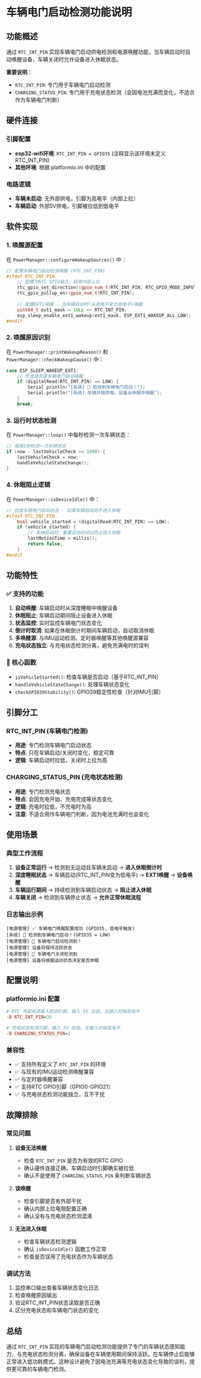 # 车辆电门启动检测功能说明

## 功能概述

通过 `RTC_INT_PIN` 实现车辆电门启动供电检测和电源唤醒功能，当车辆启动时自动唤醒设备，车辆关闭时允许设备进入休眠状态。

**重要说明**：
- `RTC_INT_PIN`: 专门用于车辆电门启动检测
- `CHARGING_STATUS_PIN`: 专门用于充电状态检测（会因电池充满而变化，不适合作为车辆电门判断）

## 硬件连接

### 引脚配置
- **esp32-wifi环境**: `RTC_INT_PIN = GPIO35` (注释显示该环境未定义RTC_INT_PIN)
- **其他环境**: 根据 platformio.ini 中的配置

### 电路逻辑
- **车辆未启动**: 无外部供电，引脚为高电平（内部上拉）
- **车辆启动**: 外部5V供电，引脚被拉低到低电平

## 软件实现

### 1. 唤醒源配置

在 `PowerManager::configureWakeupSources()` 中：

```cpp
// 配置车辆电门启动检测唤醒 (RTC_INT_PIN)
#ifdef RTC_INT_PIN
    // 配置为RTC GPIO输入，启用内部上拉
    rtc_gpio_set_direction((gpio_num_t)RTC_INT_PIN, RTC_GPIO_MODE_INPUT_ONLY);
    rtc_gpio_pullup_en((gpio_num_t)RTC_INT_PIN);
    
    // 配置EXT1唤醒 - 当车辆启动时(从高电平变为低电平)唤醒
    uint64_t ext1_mask = 1ULL << RTC_INT_PIN;
    esp_sleep_enable_ext1_wakeup(ext1_mask, ESP_EXT1_WAKEUP_ALL_LOW);
#endif
```

### 2. 唤醒原因识别

在 `PowerManager::printWakeupReason()` 和 `PowerManager::checkWakeupCause()` 中：

```cpp
case ESP_SLEEP_WAKEUP_EXT1:
    // 检查是否是车辆电门启动唤醒
    if (digitalRead(RTC_INT_PIN) == LOW) {
        Serial.println("[系统] 🚗 检测到车辆电门启动！");
        Serial.println("[系统] 车辆开始供电，设备从休眠中唤醒");
    }
    break;
```

### 3. 运行时状态检测

在 `PowerManager::loop()` 中每秒检测一次车辆状态：

```cpp
// 每隔1秒检测一次车辆状态
if (now - lastVehicleCheck >= 1000) {
    lastVehicleCheck = now;
    handleVehicleStateChange();
}
```

### 4. 休眠阻止逻辑

在 `PowerManager::isDeviceIdle()` 中：

```cpp
// 检查车辆电门启动状态 - 如果车辆启动则不进入休眠
#ifdef RTC_INT_PIN
    bool vehicle_started = (digitalRead(RTC_INT_PIN) == LOW);
    if (vehicle_started) {
        // 车辆启动时，重置运动时间以防止进入休眠
        lastMotionTime = millis();
        return false;
    }
#endif
```

## 功能特性

### ✅ 支持的功能

1. **自动唤醒**: 车辆启动时从深度睡眠中唤醒设备
2. **休眠阻止**: 车辆启动期间阻止设备进入休眠
3. **状态监控**: 实时监控车辆电门状态变化
4. **倒计时取消**: 如果在休眠倒计时期间车辆启动，自动取消休眠
5. **多唤醒源**: 与IMU运动检测、定时器唤醒等其他唤醒源兼容
6. **充电状态独立**: 与充电状态检测分离，避免充满电时的误判

### 🔧 核心函数

- `isVehicleStarted()`: 检查车辆是否启动（基于RTC_INT_PIN）
- `handleVehicleStateChange()`: 处理车辆状态变化
- `checkGPIO39Stability()`: GPIO39稳定性检查（针对IMU引脚）

## 引脚分工

### RTC_INT_PIN (车辆电门检测)
- **用途**: 专门检测车辆电门启动状态
- **特点**: 只在车辆启动/关闭时变化，稳定可靠
- **逻辑**: 车辆启动时拉低，关闭时上拉为高

### CHARGING_STATUS_PIN (充电状态检测)
- **用途**: 专门检测充电状态
- **特点**: 会因充电开始、充电完成等状态变化
- **逻辑**: 充电时拉低，不充电时为高
- **注意**: 不适合用作车辆电门判断，因为电池充满时也会变化

## 使用场景

### 典型工作流程

1. **设备正常运行** → 检测到无运动且车辆未启动 → **进入休眠倒计时**
2. **深度睡眠状态** → 车辆启动(RTC_INT_PIN变为低电平) → **EXT1唤醒** → **设备唤醒**
3. **车辆运行期间** → 持续检测到车辆启动状态 → **阻止进入休眠**
4. **车辆关闭** → 检测到车辆停止状态 → **允许正常休眠流程**

### 日志输出示例

```
[电源管理] ✅ 车辆电门唤醒配置成功 (GPIO35, 低电平触发)
[系统] 🚗 检测到车辆电门启动！(GPIO35 = LOW)
[电源管理] 🚗 车辆电门启动检测到！
[电源管理] 设备将保持活跃状态
[电源管理] 🚗 车辆电门关闭检测到
[电源管理] 设备将根据运动状态决定是否休眠
```

## 配置说明

### platformio.ini 配置

```ini
# RTC 外部电源接入检测引脚，输入 5V 拉低，无输入时候高电平
-D RTC_INT_PIN=35

# 充电状态检测引脚，输入 5V 拉低，无输入时候高电平  
-D CHARGING_STATUS_PIN=2
```

### 兼容性

- ✅ 支持所有定义了 `RTC_INT_PIN` 的环境
- ✅ 与现有的IMU运动检测唤醒兼容
- ✅ 与定时器唤醒兼容
- ✅ 支持RTC GPIO引脚（GPIO0-GPIO21）
- ✅ 与充电状态检测功能独立，互不干扰

## 故障排除

### 常见问题

1. **设备无法唤醒**
   - 检查 `RTC_INT_PIN` 是否为有效的RTC GPIO
   - 确认硬件连接正确，车辆启动时引脚确实被拉低
   - 确认不是使用了 `CHARGING_STATUS_PIN` 来判断车辆状态

2. **误唤醒**
   - 检查引脚是否有外部干扰
   - 确认内部上拉电阻配置正确
   - 确认没有与充电状态检测混淆

3. **无法进入休眠**
   - 检查车辆状态检测逻辑
   - 确认 `isDeviceIdle()` 函数工作正常
   - 检查是否误用了充电状态作为车辆状态

### 调试方法

1. 监控串口输出查看车辆状态变化日志
2. 检查唤醒原因输出
3. 验证RTC_INT_PIN状态读取是否正确
4. 区分充电状态和车辆电门状态的变化

## 总结

通过 `RTC_INT_PIN` 实现的车辆电门启动检测功能提供了专门的车辆状态感知能力，与充电状态检测分离，确保设备在车辆使用期间保持活跃，在车辆停止后能够正常进入低功耗模式。这种设计避免了因电池充满等充电状态变化导致的误判，提供更可靠的车辆电门检测。
